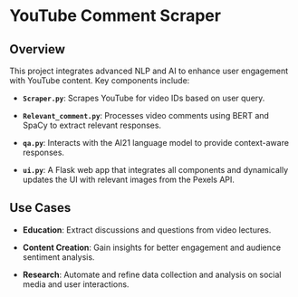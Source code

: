 # YouTube Comment Scraper

## Overview

This project integrates advanced NLP and AI to enhance user engagement with YouTube content. Key components include:

- **`Scraper.py`**: Scrapes YouTube for video IDs based on user query.
  
- **`Relevant_comment.py`**: Processes video comments using BERT and SpaCy to extract relevant responses.

- **`qa.py`**: Interacts with the AI21 language model to provide context-aware responses.

- **`ui.py`**: A Flask web app that integrates all components and dynamically updates the UI with relevant images from the Pexels API.

## Use Cases

- **Education**: Extract discussions and questions from video lectures.
  
- **Content Creation**: Gain insights for better engagement and audience sentiment analysis.

- **Research**: Automate and refine data collection and analysis on social media and user interactions.
